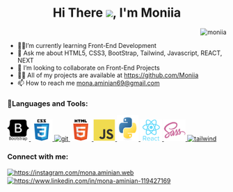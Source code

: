 <h1 align="center"> Hi There  <img src="https://raw.githubusercontent.com/MartinHeinz/MartinHeinz/master/wave.gif" width="30px">, I'm Moniia </h1>

<p align="right"> <img src="https://komarev.com/ghpvc/?username=moniia&label=Profile%20views&color=0e75b6&style=flat" alt="moniia" /> </p>
                   
- 👩‍💻I’m currently learning Front-End Development
- 🌱 Ask me about HTML5, CSS3, BootStrap, Tailwind, Javascript, REACT, NEXT
- 💞️ I’m looking to collaborate on Front-End Projects
- 👨‍💻 All of my projects are available at https://github.com/Moniia
- 📫 How to reach me mona.aminian69@gmail.com

<h3 align="left">🧰Languages and Tools:</h3>
<p align="left"> 
<a href="https://getbootstrap.com" target="_blank" rel="noreferrer"> <img src="https://raw.githubusercontent.com/devicons/devicon/master/icons/bootstrap/bootstrap-plain-wordmark.svg" alt="bootstrap" width="50" height="50"/> </a>
<a href="https://www.w3schools.com/css/" target="_blank" rel="noreferrer"> <img src="https://raw.githubusercontent.com/devicons/devicon/master/icons/css3/css3-original-wordmark.svg" alt="css3" width="50" height="50"/> </a>  <a href="https://git-scm.com/" target="_blank" rel="noreferrer"> <img src="https://www.vectorlogo.zone/logos/git-scm/git-scm-icon.svg" alt="git" width="50" height="50"/> </a>
<a href="https://www.w3.org/html/" target="_blank" rel="noreferrer"> <img src="https://raw.githubusercontent.com/devicons/devicon/master/icons/html5/html5-original-wordmark.svg" alt="html5" width="50" height="50"/> </a> <a href="https://developer.mozilla.org/en-US/docs/Web/JavaScript" target="_blank" rel="noreferrer"> <img src="https://raw.githubusercontent.com/devicons/devicon/master/icons/javascript/javascript-original.svg" alt="javascript" width="50" height="50"/> </a>
<a href="https://www.python.org" target="_blank" rel="noreferrer"> <img src="https://raw.githubusercontent.com/devicons/devicon/master/icons/python/python-original.svg" alt="python" width="50" height="60"/> </a>
<a href="https://reactjs.org/" target="_blank" rel="noreferrer"> <img src="https://raw.githubusercontent.com/devicons/devicon/master/icons/react/react-original-wordmark.svg" alt="react" width="50" height="50"/> </a>
<a href="https://sass-lang.com" target="_blank" rel="noreferrer"> <img src="https://raw.githubusercontent.com/devicons/devicon/master/icons/sass/sass-original.svg" alt="sass" width="50" height="50"/> </a> <a href="https://tailwindcss.com/" target="_blank" rel="noreferrer"> <img src="https://www.vectorlogo.zone/logos/tailwindcss/tailwindcss-icon.svg" alt="tailwind" width="50" height="50"/> </a> </p>

<h3 align="left">Connect with me:</h3>
<p align="left">
  <a href="https://instagram.com/https://instagram.com/mona.aminian.web" target="blank"><img align="center" src="https://raw.githubusercontent.com/rahuldkjain/github-profile-readme-generator/master/src/images/icons/Social/instagram.svg" alt="https://instagram.com/mona.aminian.web" height="50" width="50" /></a>  
<a href="https://linkedin.com/in/https://www.linkedin.com/in//mona-aminian-119427169/" target="blank"><img align="center" src="https://raw.githubusercontent.com/rahuldkjain/github-profile-readme-generator/master/src/images/icons/Social/linked-in-alt.svg" alt="https://www.linkedin.com/in/mona-aminian-119427169" height="40" width="50" /></a>     
</p>

